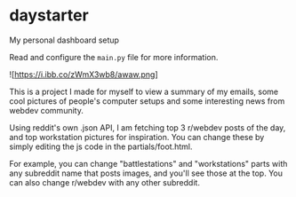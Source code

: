 # daystarter
My personal dashboard setup

Read and configure the `main.py` file for more information.

![https://i.ibb.co/zWmX3wb8/awaw.png]

This is a project I made for myself to view a summary of my emails, some cool pictures of people's computer setups and some interesting news from webdev community.

Using reddit's own .json API, I am fetching top 3 r/webdev posts of the day, and top workstation pictures for inspiration. You can change these by simply editing the js code in the partials/foot.html.

For example, you can change "battlestations" and "workstations" parts with any subreddit name that posts images, and you'll see those at the top. You can also change r/webdev with any other subreddit. 

